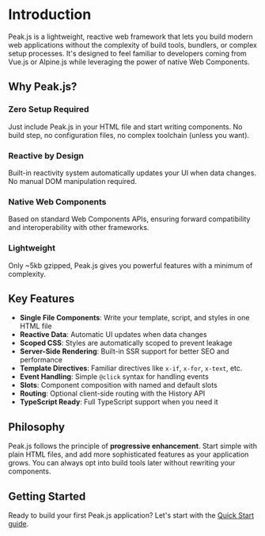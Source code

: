 # Introduction

Peak.js is a lightweight, reactive web framework that lets you build modern web applications without the complexity of build tools, bundlers, or complex setup processes. It's designed to feel familiar to developers coming from Vue.js or Alpine.js while leveraging the power of native Web Components.

## Why Peak.js?

### Zero Setup Required
Just include Peak.js in your HTML file and start writing components. No build step, no configuration files, no complex toolchain (unless you want).

### Reactive by Design
Built-in reactivity system automatically updates your UI when data changes. No manual DOM manipulation required.

### Native Web Components
Based on standard Web Components APIs, ensuring forward compatibility and interoperability with other frameworks.

### Lightweight
Only ~5kb gzipped, Peak.js gives you powerful features with a minimum of complexity.

## Key Features

- **Single File Components**: Write your template, script, and styles in one HTML file
- **Reactive Data**: Automatic UI updates when data changes
- **Scoped CSS**: Styles are automatically scoped to prevent leakage
- **Server-Side Rendering**: Built-in SSR support for better SEO and performance
- **Template Directives**: Familiar directives like `x-if`, `x-for`, `x-text`, etc.
- **Event Handling**: Simple `@click` syntax for handling events
- **Slots**: Component composition with named and default slots
- **Routing**: Optional client-side routing with the History API
- **TypeScript Ready**: Full TypeScript support when you need it

## Philosophy

Peak.js follows the principle of **progressive enhancement**. Start simple with plain HTML files, and add more sophisticated features as your application grows. You can always opt into build tools later without rewriting your components.

## Getting Started

Ready to build your first Peak.js application? Let's start with the [Quick Start guide](/guide/quick-start).
